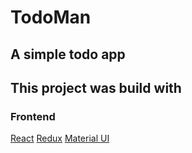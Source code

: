 # TodoMan

## A simple todo app

## This project was build with 

### Frontend

[React](https://reactjs.org/)
[Redux](https://redux.js.org/)
[Material UI](https://material-ui.com/)
